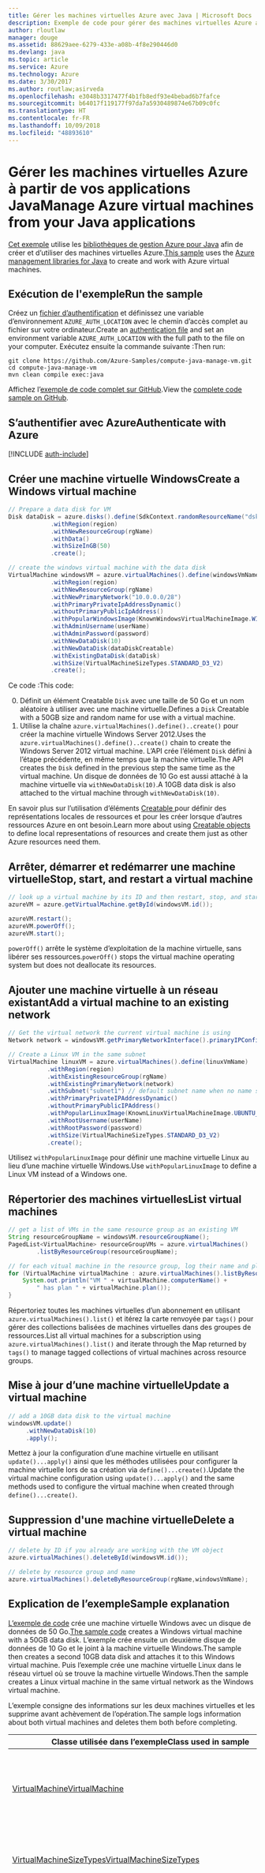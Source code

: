```yaml
---
title: Gérer les machines virtuelles Azure avec Java | Microsoft Docs
description: Exemple de code pour gérer des machines virtuelles Azure avec le kit de développement logiciel (SDK) pour Java
author: rloutlaw
manager: douge
ms.assetid: 88629aee-6279-433e-a08b-4f8e290446d0
ms.devlang: java
ms.topic: article
ms.service: Azure
ms.technology: Azure
ms.date: 3/30/2017
ms.author: routlaw;asirveda
ms.openlocfilehash: e3048b3317477f4b1fb8edf93e4bebad6b7fafce
ms.sourcegitcommit: b64017f119177f97da7a5930489874e67b09c0fc
ms.translationtype: HT
ms.contentlocale: fr-FR
ms.lasthandoff: 10/09/2018
ms.locfileid: "48893610"
---
```

# <a name="manage-azure-virtual-machines-from-your-java-applications"></a><span data-ttu-id="03074-103">Gérer les machines virtuelles Azure à partir de vos applications Java</span><span class="sxs-lookup"><span data-stu-id="03074-103">Manage Azure virtual machines from your Java applications</span></span>

<span data-ttu-id="03074-104">[Cet exemple](https://github.com/Azure-Samples/compute-java-manage-vm/) utilise les [bibliothèques de gestion Azure pour Java](https://github.com/Azure/azure-sdk-for-java) afin de créer et d’utiliser des machines virtuelles Azure.</span><span class="sxs-lookup"><span data-stu-id="03074-104">[This sample](https://github.com/Azure-Samples/compute-java-manage-vm/) uses the [Azure management libraries for Java](https://github.com/Azure/azure-sdk-for-java) to create and work with Azure virtual machines.</span></span>

## <a name="run-the-sample"></a><span data-ttu-id="03074-105">Exécution de l'exemple</span><span class="sxs-lookup"><span data-stu-id="03074-105">Run the sample</span></span>

<span data-ttu-id="03074-106">Créez un [fichier d’authentification](https://github.com/Azure/azure-sdk-for-java/blob/master/AUTH.md) et définissez une variable d’environnement `AZURE_AUTH_LOCATION` avec le chemin d’accès complet au fichier sur votre ordinateur.</span><span class="sxs-lookup"><span data-stu-id="03074-106">Create an [authentication file](https://github.com/Azure/azure-sdk-for-java/blob/master/AUTH.md) and set an environment variable `AZURE_AUTH_LOCATION` with the full path to the file on your computer.</span></span> <span data-ttu-id="03074-107">Exécutez ensuite la commande suivante :</span><span class="sxs-lookup"><span data-stu-id="03074-107">Then run:</span></span>

```
git clone https://github.com/Azure-Samples/compute-java-manage-vm.git
cd compute-java-manage-vm
mvn clean compile exec:java
```

<span data-ttu-id="03074-108">Affichez l’[exemple de code complet sur GitHub](https://github.com/Azure-Samples/compute-java-manage-vm/blob/master/src/main/java/com/microsoft/azure/management/compute/samples/ManageVirtualMachine.java).</span><span class="sxs-lookup"><span data-stu-id="03074-108">View the [complete code sample on GitHub](https://github.com/Azure-Samples/compute-java-manage-vm/blob/master/src/main/java/com/microsoft/azure/management/compute/samples/ManageVirtualMachine.java).</span></span>

## <a name="authenticate-with-azure"></a><span data-ttu-id="03074-109">S’authentifier avec Azure</span><span class="sxs-lookup"><span data-stu-id="03074-109">Authenticate with Azure</span></span>

[!INCLUDE [auth-include](includes/java-auth-include.md)]

## <a name="create-a-windows-virtual-machine"></a><span data-ttu-id="03074-110">Créer une machine virtuelle Windows</span><span class="sxs-lookup"><span data-stu-id="03074-110">Create a Windows virtual machine</span></span>

```java
// Prepare a data disk for VM
Disk dataDisk = azure.disks().define(SdkContext.randomResourceName("dsk", 30))
            .withRegion(region)
            .withNewResourceGroup(rgName)
            .withData()
            .withSizeInGB(50)
            .create();

// create the windows virtual machine with the data disk            
VirtualMachine windowsVM = azure.virtualMachines().define(windowsVmName)
            .withRegion(region)
            .withNewResourceGroup(rgName)
            .withNewPrimaryNetwork("10.0.0.0/28")
            .withPrimaryPrivateIpAddressDynamic()
            .withoutPrimaryPublicIpAddress()
            .withPopularWindowsImage(KnownWindowsVirtualMachineImage.WINDOWS_SERVER_2012_R2_DATACENTER)
            .withAdminUsername(userName)
            .withAdminPassword(password)
            .withNewDataDisk(10)
            .withNewDataDisk(dataDiskCreatable)
            .withExistingDataDisk(dataDisk)
            .withSize(VirtualMachineSizeTypes.STANDARD_D3_V2)
            .create();
```

<span data-ttu-id="03074-111">Ce code :</span><span class="sxs-lookup"><span data-stu-id="03074-111">This code:</span></span>   

0. <span data-ttu-id="03074-112">Définit un élément Creatable `Disk` avec une taille de 50 Go et un nom aléatoire à utiliser avec une machine virtuelle.</span><span class="sxs-lookup"><span data-stu-id="03074-112">Defines a `Disk` Creatable with a 50GB size and random name for use with a virtual machine.</span></span>
0. <span data-ttu-id="03074-113">Utilise la chaîne `azure.virtualMachines().define()..create()` pour créer la machine virtuelle Windows Server 2012.</span><span class="sxs-lookup"><span data-stu-id="03074-113">Uses the `azure.virtualMachines().define()..create()` chain to create the Windows Server 2012 virtual machine.</span></span> <span data-ttu-id="03074-114">L’API crée l’élément `Disk` défini à l’étape précédente, en même temps que la machine virtuelle.</span><span class="sxs-lookup"><span data-stu-id="03074-114">The API creates the `Disk` defined in the previous step the same time as the virtual machine.</span></span> <span data-ttu-id="03074-115">Un disque de données de 10 Go est aussi attaché à la machine virtuelle via `withNewDataDisk(10)`.</span><span class="sxs-lookup"><span data-stu-id="03074-115">A 10GB data disk is also attached to the virtual machine through `withNewDataDisk(10)`.</span></span>

<span data-ttu-id="03074-116">En savoir plus sur l’utilisation d’éléments [Creatable<T> ](java-sdk-azure-concepts.md#Creatables) pour définir des représentations locales de ressources et pour les créer lorsque d’autres ressources Azure en ont besoin.</span><span class="sxs-lookup"><span data-stu-id="03074-116">Learn more about using [Creatable<T> objects](java-sdk-azure-concepts.md#Creatables) to define local representations of resources and create them just as other Azure resources need them.</span></span>

## <a name="stop-start-and-restart-a-virtual-machine"></a><span data-ttu-id="03074-117">Arrêter, démarrer et redémarrer une machine virtuelle</span><span class="sxs-lookup"><span data-stu-id="03074-117">Stop, start, and restart a virtual machine</span></span>

```java
// look up a virtual machine by its ID and then restart, stop, and start it
azureVM = azure.getVirtualMachine.getById(windowsVM.id());

azureVM.restart();
azureVM.powerOff();
azureVM.start();
```

<span data-ttu-id="03074-118">`powerOff()` arrête le système d’exploitation de la machine virtuelle, sans libérer ses ressources.</span><span class="sxs-lookup"><span data-stu-id="03074-118">`powerOff()` stops the virtual machine operating system but does not deallocate its resources.</span></span>

## <a name="add-a-virtual-machine-to-an-existing-network"></a><span data-ttu-id="03074-119">Ajouter une machine virtuelle à un réseau existant</span><span class="sxs-lookup"><span data-stu-id="03074-119">Add a virtual machine to an existing network</span></span>

```java
// Get the virtual network the current virtual machine is using
Network network = windowsVM.getPrimaryNetworkInterface().primaryIPConfiguration().getNetwork();

// Create a Linux VM in the same subnet
VirtualMachine linuxVM = azure.virtualMachines().define(linuxVmName)
           .withRegion(region)
           .withExistingResourceGroup(rgName)
           .withExistingPrimaryNetwork(network)
           .withSubnet("subnet1") // default subnet name when no name specified at creation
           .withPrimaryPrivateIPAddressDynamic()
           .withoutPrimaryPublicIPAddress()
           .withPopularLinuxImage(KnownLinuxVirtualMachineImage.UBUNTU_SERVER_16_04_LTS)
           .withRootUsername(userName)
           .withRootPassword(password)
           .withSize(VirtualMachineSizeTypes.STANDARD_D3_V2)
           .create();
```

<span data-ttu-id="03074-120">Utilisez `withPopularLinuxImage` pour définir une machine virtuelle Linux au lieu d’une machine virtuelle Windows.</span><span class="sxs-lookup"><span data-stu-id="03074-120">Use `withPopularLinuxImage` to define a Linux VM instead of a Windows one.</span></span>


## <a name="list-virtual-machines"></a><span data-ttu-id="03074-121">Répertorier des machines virtuelles</span><span class="sxs-lookup"><span data-stu-id="03074-121">List virtual machines</span></span>

```java
// get a list of VMs in the same resource group as an existing VM
String resourceGroupName = windowsVM.resourceGroupName();
PagedList<VirtualMachine> resourceGroupVMs = azure.virtualMachines()
        .listByResourceGroup(resourceGroupName); 

// for each vitual machine in the resource group, log their name and plan
for (VirtualMachine virtualMachine : azure.virtualMachines().listByResourceGroup(resourceGroupName)) {
    System.out.println("VM " + virtualMachine.computerName() + 
        " has plan " + virtualMachine.plan());
}
```

<span data-ttu-id="03074-122">Répertoriez toutes les machines virtuelles d’un abonnement en utilisant `azure.virtualMachines().list()` et itérez la carte renvoyée par `tags()` pour gérer des collections balisées de machines virtuelles dans des groupes de ressources.</span><span class="sxs-lookup"><span data-stu-id="03074-122">List all virtual machines for a subscription using `azure.virtualMachines().list()` and iterate through the Map returned by `tags()` to manage tagged collections of virtual machines across resource groups.</span></span>

## <a name="update-a-virtual-machine"></a><span data-ttu-id="03074-123">Mise à jour d’une machine virtuelle</span><span class="sxs-lookup"><span data-stu-id="03074-123">Update a virtual machine</span></span>

```java
// add a 10GB data disk to the virtual machine
windowsVM.update()
     .withNewDataDisk(10)
     .apply();
```

<span data-ttu-id="03074-124">Mettez à jour la configuration d’une machine virtuelle en utilisant `update()...apply()` ainsi que les méthodes utilisées pour configurer la machine virtuelle lors de sa création via `define()...create()`.</span><span class="sxs-lookup"><span data-stu-id="03074-124">Update the virtual machine configuration using `update()...apply()` and the same methods used to configure the virtual machine when created through `define()...create()`.</span></span>

## <a name="delete-a-virtual-machine"></a><span data-ttu-id="03074-125">Suppression d'une machine virtuelle</span><span class="sxs-lookup"><span data-stu-id="03074-125">Delete a virtual machine</span></span>

```java
// delete by ID if you already are working with the VM object
azure.virtualMachines().deleteById(windowsVM.id());

// delete by resource group and name
azure.virtualMachines().deleteByResourceGroup(rgName,windowsVmName);
```

## <a name="sample-explanation"></a><span data-ttu-id="03074-126">Explication de l’exemple</span><span class="sxs-lookup"><span data-stu-id="03074-126">Sample explanation</span></span>

<span data-ttu-id="03074-127">[L’exemple de code](https://github.com/Azure-Samples/compute-java-manage-vm/blob/master/src/main/java/com/microsoft/azure/management/compute/samples/ManageVirtualMachine.java) crée une machine virtuelle Windows avec un disque de données de 50 Go.</span><span class="sxs-lookup"><span data-stu-id="03074-127">[The sample code](https://github.com/Azure-Samples/compute-java-manage-vm/blob/master/src/main/java/com/microsoft/azure/management/compute/samples/ManageVirtualMachine.java) creates a Windows virtual machine with a 50GB data disk.</span></span> <span data-ttu-id="03074-128">L’exemple crée ensuite un deuxième disque de données de 10 Go et le joint à la machine virtuelle Windows.</span><span class="sxs-lookup"><span data-stu-id="03074-128">The sample then creates a second 10GB data disk and attaches it to this Windows virtual machine.</span></span>
<span data-ttu-id="03074-129">Puis l’exemple crée une machine virtuelle Linux dans le réseau virtuel où se trouve la machine virtuelle Windows.</span><span class="sxs-lookup"><span data-stu-id="03074-129">Then the sample creates a Linux virtual machine in the same virtual network as the Windows virtual machine.</span></span>

<span data-ttu-id="03074-130">L’exemple consigne des informations sur les deux machines virtuelles et les supprime avant achèvement de l’opération.</span><span class="sxs-lookup"><span data-stu-id="03074-130">The sample logs information about both virtual machines and deletes them both before completing.</span></span>

| <span data-ttu-id="03074-131">Classe utilisée dans l’exemple</span><span class="sxs-lookup"><span data-stu-id="03074-131">Class used in sample</span></span> | <span data-ttu-id="03074-132">Notes</span><span class="sxs-lookup"><span data-stu-id="03074-132">Notes</span></span>
|-------|-------|
| [<span data-ttu-id="03074-133">VirtualMachine</span><span class="sxs-lookup"><span data-stu-id="03074-133">VirtualMachine</span></span>](https://docs.microsoft.com/java/api/com.microsoft.azure.management.compute._virtual_machine) | <span data-ttu-id="03074-134">Interrogez des propriétés et gérez l’état des machines virtuelles.</span><span class="sxs-lookup"><span data-stu-id="03074-134">Query properties and manage state of virtual machines.</span></span> <span data-ttu-id="03074-135">Récupéré sous forme de liste avec `azure.virtualMachines().list()` ou par nom ou ID avec `azure.virtualMachines().getByResourceGroup()`</span><span class="sxs-lookup"><span data-stu-id="03074-135">Retrieved in list form  with`azure.virtualMachines().list()` or by name or ID `azure.virtualMachines().getByResourceGroup()`</span></span>
| [<span data-ttu-id="03074-136">VirtualMachineSizeTypes</span><span class="sxs-lookup"><span data-stu-id="03074-136">VirtualMachineSizeTypes</span></span>](https://docs.microsoft.com/java/api/com.microsoft.azure.management.compute._virtual_machine_size_types) | <span data-ttu-id="03074-137">Classe avec des valeurs statiques qui mappent les [options de tailles d’une machine virtuelle](https://azure.microsoft.com/pricing/details/virtual-machines/linux/), utilisées par la méthode `withSize()` pour définir les ressources allouées à la machine virtuelle.</span><span class="sxs-lookup"><span data-stu-id="03074-137">Class with static values that map to [virtual machine size options](https://azure.microsoft.com/pricing/details/virtual-machines/linux/), used by the `withSize()` method to define the resources allocated to the VM.</span></span>
| [<span data-ttu-id="03074-138">Disque</span><span class="sxs-lookup"><span data-stu-id="03074-138">Disk</span></span>](https://docs.microsoft.com/java/api/com.microsoft.azure.management.compute._disk) | <span data-ttu-id="03074-139">Créez un disque pour stocker des données en utilisant `withData()` ou une image de système d’exploitation avec la méthode appropriée `withLinux` ou `withWindows` lorsque vous définissez le disque.</span><span class="sxs-lookup"><span data-stu-id="03074-139">Create a disk to store data using `withData()` or operating system image using the appropriate `withLinux` or `withWindows` method when defining the disk.</span></span> <span data-ttu-id="03074-140">Attachez des disques aux machines virtuelles lors de leur création (`using withNewDataDisk` ou `withExistingDataDisk`) ou après leur création en `update()..apply()` sur l’objet VirtualMachine.</span><span class="sxs-lookup"><span data-stu-id="03074-140">Attach disks to virtual machines either at the time of creation (`using withNewDataDisk` or `withExistingDataDisk`) or after creation by `update()..apply()` on the VirtualMachine object.</span></span>
| [<span data-ttu-id="03074-141">DiskSkuTypes</span><span class="sxs-lookup"><span data-stu-id="03074-141">DiskSkuTypes</span></span>](https://docs.microsoft.com/java/api/com.microsoft.azure.management.compute._disk_sku_types) | <span data-ttu-id="03074-142">Classe avec des valeurs statiques pour définir un disque avec une formule de stockage standard ou [premium](https://docs.microsoft.com/azure/storage/storage-premium-storage).</span><span class="sxs-lookup"><span data-stu-id="03074-142">Class with static values to define a disk with a standard or [premium](https://docs.microsoft.com/azure/storage/storage-premium-storage) storage plan.</span></span>
| [<span data-ttu-id="03074-143">KnownLinuxVirtualMachineImage</span><span class="sxs-lookup"><span data-stu-id="03074-143">KnownLinuxVirtualMachineImage</span></span>](https://docs.microsoft.com/java/api/com.microsoft.azure.management.compute._known_linux_virtual_machine_image) | <span data-ttu-id="03074-144">Classe avec un ensemble d’options de machine virtuelle Linux à utiliser avec la méthode `withPopularLinuxImage()` au moment de définir une machine virtuelle.</span><span class="sxs-lookup"><span data-stu-id="03074-144">Class with a set of Linux virtual machine options for use with the `withPopularLinuxImage()` method when defining a virtual machine.</span></span>
| [<span data-ttu-id="03074-145">KnownWindowsVirtualMachineImage</span><span class="sxs-lookup"><span data-stu-id="03074-145">KnownWindowsVirtualMachineImage</span></span>](https://docs.microsoft.com/java/api/com.microsoft.azure.management.compute._known_windows_virtual_machine_image) | <span data-ttu-id="03074-146">Classe avec un ensemble d’options d’image de machine virtuelle Windows à utiliser avec la méthode `withPopularWindowsImage()` au moment définir une machine virtuelle.</span><span class="sxs-lookup"><span data-stu-id="03074-146">Class with a set of Windows virtual machine image options for use with the `withPopularWindowsImage()` method when defining a virtual machine.</span></span>

## <a name="next-steps"></a><span data-ttu-id="03074-147">Étapes suivantes</span><span class="sxs-lookup"><span data-stu-id="03074-147">Next steps</span></span>

[!INCLUDE [next-steps](includes/java-next-steps.md)]